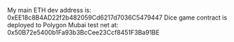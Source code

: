 My main ETH dev address is: 0xEE18c8B4AD22f2b482059Cd6217d7036C5479447
Dice game contract is deployed to Polygon Mubai test net at: 0x50B72e5400b1Fa93b3BcCee23Ccf8451F3Ba91BE

